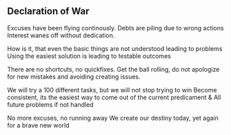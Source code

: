 ## Declaration of War

Excuses have been flying continously.
Debts are piling due to wrong actions
Interest wanes off without dedication.

How is it, that even the basic things are not understood leading to problems
Using the easiest solution is leading to testable outcomes

There are no shortcuts, no quickfixes.
Get the ball rolling, do not apologize for new mistakes and avoiding creating issues.

We will try a 100 different tasks, but we will not stop trying to win
Become consistent, its the easiest way to come out of the current predicament &
All future problems if not handled

No more excuses, no running away
We create our destiny today, yet again for a brave new world